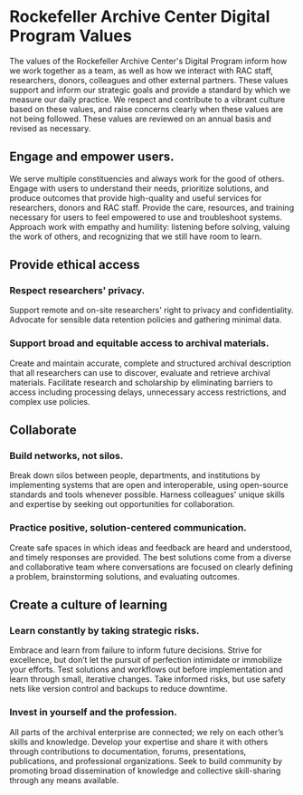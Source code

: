 # Rockefeller Archive Center Digital Program Values

The values of the Rockefeller Archive Center's Digital Program inform how we work together as a team, as well as how we interact with RAC staff, researchers, donors, colleagues and other external partners. These values support and inform our strategic goals and provide a standard by which we measure our daily practice. We respect and contribute to a vibrant culture based on these values, and raise concerns clearly when these values are not being followed. These values are reviewed on an annual basis and revised as necessary.

## Engage and empower users.

We serve multiple constituencies and always work for the good of others. Engage with users to understand their needs, prioritize solutions, and produce outcomes that provide high-quality and useful services for researchers, donors and RAC staff. Provide the care, resources, and training necessary for users to feel empowered to use and troubleshoot systems. Approach work with empathy and humility: listening before solving, valuing the work of others, and recognizing that we still have room to learn.

## Provide ethical access
### Respect researchers' privacy.

Support remote and on-site researchers' right to privacy and confidentiality. Advocate for sensible data retention policies and gathering minimal data.

### Support broad and equitable access to archival materials.

Create and maintain accurate, complete and structured archival description that all researchers can use to discover, evaluate and retrieve archival materials. Facilitate research and scholarship by eliminating barriers to access including processing delays, unnecessary access restrictions, and complex use policies.

## Collaborate
### Build networks, not silos.

Break down silos between people, departments, and institutions by implementing systems that are open and interoperable, using open-source standards and tools whenever possible. Harness colleagues' unique skills and expertise by seeking out opportunities for collaboration.

### Practice positive, solution-centered communication.

Create safe spaces in which ideas and feedback are heard and understood, and timely responses are provided. The best solutions come from a diverse and collaborative team where conversations are focused on clearly defining a problem, brainstorming solutions, and evaluating outcomes.

## Create a culture of learning
### Learn constantly by taking strategic risks.

Embrace and learn from failure to inform future decisions. Strive for excellence, but don’t let the pursuit of perfection intimidate or immobilize your efforts. Test solutions and workflows out before implementation and learn through small, iterative changes. Take informed risks, but use safety nets like version control and backups to reduce downtime.

### Invest in yourself and the profession.

All parts of the archival enterprise are connected; we rely on each other’s skills and knowledge. Develop your expertise and share it with others through contributions to documentation, forums, presentations, publications, and professional organizations. Seek to build community by promoting broad dissemination of knowledge and collective skill-sharing through any means available.
